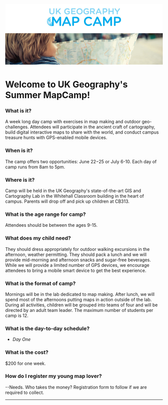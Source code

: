 ![alt text](https://raw.githubusercontent.com/boydx/MapCamp/master/MoreInfo/assets/MapCamp_Web_Header.jpg "UK Geography Summer MapCamp!")
# Welcome to UK Geography's Summer MapCamp! 

### What is it?

A week long day camp with exercises in map making and outdoor geo-challenges. Attendees will participate in the ancient craft of cartography, build digital interactive maps to share with the world, and conduct campus treasure hunts with GPS-enabled mobile devices. 

### When is it?

The camp offers two opportunities: June 22−25 or July 6-10. Each day of camp runs from 8am to 5pm.

### Where is it?

Camp will be held in the UK Geography's state-of-the-art GIS and Cartography Lab in the Whitehall Classroom building in the heart of campus. Parents will drop off and pick up children at CB313.

### What is the age range for camp?

Attendees should be between the ages 9-15. 

### What does my child need?

They should dress appropriately for outdoor walking excursions in the afternoon, weather permitting. They should pack a lunch and we will provide mid-morning and afternoon snacks and sugar-free beverages. While we will provide a limited number of GPS devices, we encourage attendees to bring a mobile smart device to get the best experience. 

### What is the format of camp?

Mornings will be in the lab dedicated to map making. After lunch, we will spend most of the afternoons putting maps in action outside of the lab. During all activities, children will be grouped into teams of four and will be directed by an adult team leader. The maximum number of students per camp is 12.

### What is the day-to-day schedule?

* *Day One*

### What is the cost?

$200 for one week. 

### How do I register my young map lover?

--Needs. Who takes the money? Registration form to follow if we are required to collect.


---

